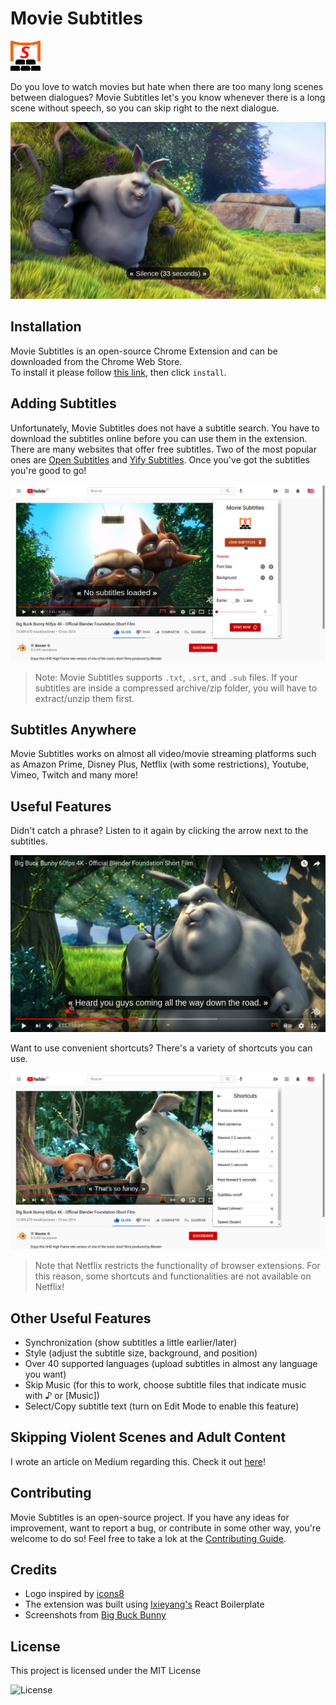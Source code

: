 # Movie Subtitles

![Movie Subtitles Logo](src/assets/img/movie-subtitles-48.png)

Do you love to watch movies but hate when there are too many long scenes between dialogues? Movie Subtitles let's you know whenever there is a long scene without speech, so you can skip right to the next dialogue.

![previous sentence](src/assets/screenshots/33-seconds-silence.png)

## Installation

Movie Subtitles is an open-source Chrome Extension and can be downloaded from the Chrome Web Store.  
To install it please follow [this link](https://chrome.google.com/webstore/detail/movie-subtitles/ifimcneililngppkpddcliecbpcgdjag?hl=de), then click `install`.

## Adding Subtitles

Unfortunately, Movie Subtitles does not have a subtitle search.
You have to download the subtitles online before you can use them in the extension.
There are many websites that offer free subtitles. Two of the most popular ones are [Open Subtitles](https://opensubtitles.org) and [Yify Subtitles](https://yts-subs.com).
Once you've got the subtitles you're good to go!

![previous sentence](src/assets/screenshots/load-subtitles.png)

> Note: Movie Subtitles supports `.txt`, `.srt`, and `.sub` files. If your subtitles are inside a compressed archive/zip folder, you will have to extract/unzip them first.

## Subtitles Anywhere

Movie Subtitles works on almost all video/movie streaming platforms such as Amazon Prime, Disney Plus, Netflix (with some restrictions), Youtube, Vimeo, Twitch and many more!

## Useful Features

Didn't catch a phrase? Listen to it again by clicking the arrow next to the subtitles.

![previous sentence](src/assets/screenshots/previous-sentence.png)

Want to use convenient shortcuts? There's a variety of shortcuts you can use.

![previous sentence](src/assets/screenshots/available-shortcuts.png)

> Note that Netflix restricts the functionality of browser extensions. For this reason, some shortcuts and functionalities are not available on Netflix!

## Other Useful Features

- Synchronization (show subtitles a little earlier/later)
- Style (adjust the subtitle size, background, and position)
- Over 40 supported languages (upload subtitles in almost any language you want)
- Skip Music (for this to work, choose subtitle files that indicate music with ♪ or [Music])
- Select/Copy subtitle text (turn on Edit Mode to enable this feature)

## Skipping Violent Scenes and Adult Content

I wrote an article on Medium regarding this. Check it out [here](https://gignu.medium.com/how-to-skip-violent-scenes-and-adult-content-in-movies-3c7d89b813ad)!

## Contributing

Movie Subtitles is an open-source project. If you have any ideas for improvement, want to report a bug, or contribute in some other way, you're welcome to do so! Feel free to take a lok at the [Contributing Guide](https://github.com/gignupg/Movie-Subtitles/blob/master/CONTRIBUTING.md).

## Credits

- Logo inspired by [icons8](https://icons8.com/icons/set/movie-theater)
- The extension was built using [Ixieyang's](https://github.com/lxieyang/chrome-extension-boilerplate-react) React Boilerplate
- Screenshots from [Big Buck Bunny](https://www.youtube.com/watch?v=aqz-KE-bpKQ)

## License

This project is licensed under the MIT License

![License](https://img.shields.io/badge/License-MIT-yellowgreen)
